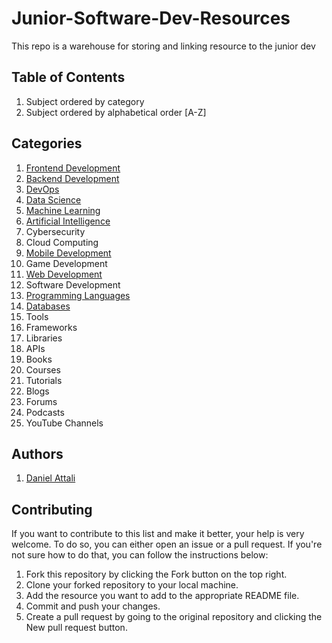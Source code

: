 # Junior-Software-Dev-Resources
This repo is a warehouse for storing and linking resource to the junior dev

## Table of Contents

1. Subject ordered by category
2. Subject ordered by alphabetical order \[A-Z\]

## Categories

1. [Frontend Development](/Frontend/README.md)
2. [Backend Development](/Backend/README.md)
3. [DevOps](/DevOps/README.md)
4. [Data Science](/Data-Science/README.md)
5. [Machine Learning](/Machine-Learning/README.md)
6. [Artificial Intelligence](/Artificial-Intelligence/README.md)
7. Cybersecurity
8. Cloud Computing
9. [Mobile Development](/Mobile-Development/README.md)
10. Game Development
11. [Web Development](/Web-Development/README.md)
12. Software Development
13. [Programming Languages](/Programming-Languages/README.md)
14. [Databases](/Databases/README.md)
15. Tools
16. Frameworks
17. Libraries
18. APIs
19. Books
20. Courses
21. Tutorials
22. Blogs
23. Forums
24. Podcasts
25. YouTube Channels


## Authors

1. [Daniel Attali](https://github.com/dattali18)

## Contributing

If you want to contribute to this list and make it better, your help is very welcome. To do so, you can either open an issue or a pull request. If you're not sure how to do that, you can follow the instructions below:

1. Fork this repository by clicking the Fork button on the top right.
2. Clone your forked repository to your local machine.
3. Add the resource you want to add to the appropriate README file.
4. Commit and push your changes.
5. Create a pull request by going to the original repository and clicking the New pull request button.


